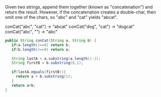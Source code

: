 Given two strings, append them together (known as "concatenation") and return the result. However, if the concatenation creates a double-char, then omit one of the chars, so "abc" and "cat" yields "abcat".

conCat("abc", "cat") → "abcat"
conCat("dog", "cat") → "dogcat"
conCat("abc", "") → "abc"



```java
public String conCat(String a, String b) {
   if(a.length()==0) return b;
   if(b.length()==0) return a;
   
   String lastA = a.substring(a.length()-1);
   String firstB = b.substring(0,1);
   
   if(lastA.equals(firstB)){
     return a + b.substring(1);
   }
   return a+b;
}

```

